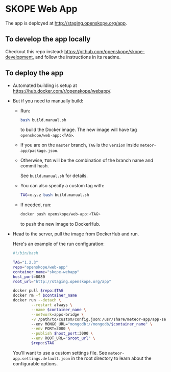 # SKOPE Web App

The app is deployed at http://staging.openskope.org/app.

## To develop the app locally

Checkout this repo instead: https://github.com/openskope/skope-development, and follow the instructions in its readme.

## To deploy the app

- Automated building is setup at https://hub.docker.com/r/openskope/webapp/.
- But if you need to manually build:
    - Run:

        ```Bash
        bash build.manual.sh
        ```

        to build the Docker image. The new image will have tag `openskope/web-app:<TAG>`.

    - If you are on the `master` branch, `TAG` is the `version` inside `meteor-app/package.json`.
    - Otherwise, `TAG` will be the combination of the branch name and commit hash.

        See `build.manual.sh` for details.

    - You can also specify a custom tag with:

        ```Bash
        TAG=x.y.z bash build.manual.sh
        ```

    - If needed, run:

        ```Bash
        docker push openskope/web-app:<TAG>
        ```
        
        to push the new image to DockerHub.

- Head to the server, pull the image from DockerHub and run.

    Here's an example of the run configuration:

    ```Bash
    #!/bin/bash

    TAG="1.2.3"
    repo="openskope/web-app"
    container_name="skope-webapp"
    host_port=8080
    root_url="http://staging.openskope.org/app"

    docker pull $repo:$TAG
    docker rm -f $container_name
    docker run --detach \
            --restart always \
            --name $container_name \
            --network=apps-bridge \
            -v /path/to/custom/config.json:/usr/share/meteor-app/app-settings.json
            --env MONGO_URL="mongodb://mongodb/$container_name" \
            --env PORT=3000 \
            --publish $host_port:3000 \
            --env ROOT_URL="$root_url" \
            $repo:$TAG
    ```

    You'll want to use a custom settings file. See `meteor-app.settings.default.json` in the root directory to learn about the configurable options.
